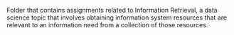 Folder that contains assignments related to Information Retrieval, a data science topic that involves obtaining information system resources that are relevant to an information need from a collection of those resources.

